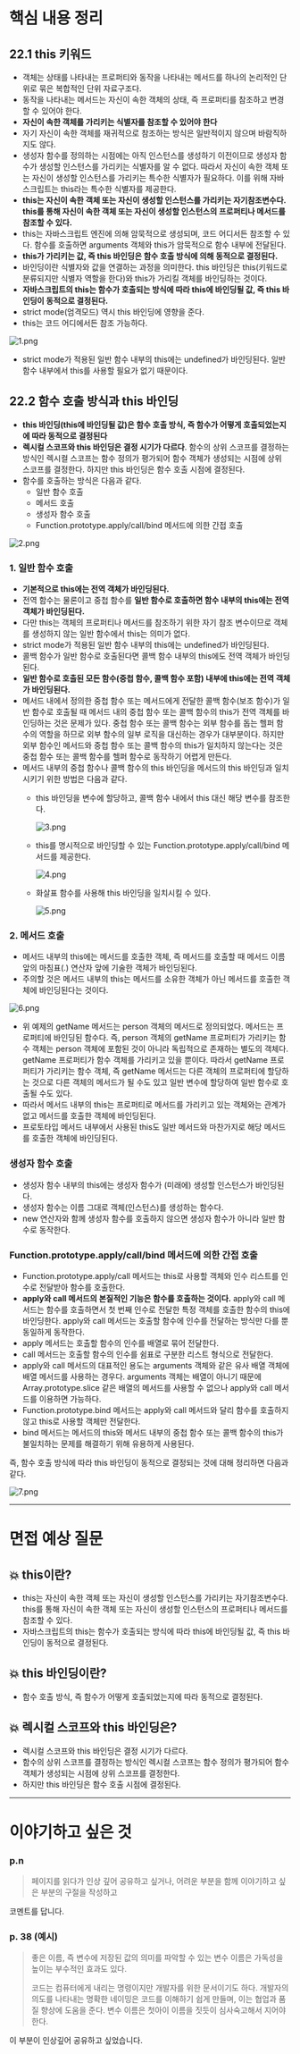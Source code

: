 # 핵심 내용 정리

## **22.1 this 키워드**

- 객체는 상태를 나타내는 프로퍼티와 동작을 나타내는 메서드를 하나의 논리적인 단위로 묶은 복합적인 단위 자료구조다.
- 동작을 나타내는 메서드는 자신이 속한 객체의 상태, 즉 프로퍼티를 참조하고 변경할 수 있어야 한다.
- **자신이 속한 객체를 가리키는 식별자를 참조할 수 있어야 한다**
- 자기 자신이 속한 객체를 재귀적으로 참조하는 방식은 일반적이지 않으며 바람직하지도 않다.
- 생성자 함수를 정의하는 시점에는 아직 인스턴스를 생성하기 이전이므로 생성자 함수가 생성할 인스턴스를 가리키는 식별자를 알 수 없다. 따라서 자신이 속한 객체 또는 자신이 생성할 인스턴스를 가리키는 특수한 식별자가 필요하다. 이를 위해 자바스크립트는 this라는 특수한 식별자를 제공한다.
- **this는 자신이 속한 객체 또는 자신이 생성할 인스턴스를 가리키는 자기참조변수다. this를 통해 자신이 속한 객체 또는 자신이 생성할 인스턴스의 프로퍼티나 메서드를 참조할 수 있다.**
- this는 자바스크립트 엔진에 의해 암묵적으로 생성되며, 코드 어디서든 참조할 수 있다. 함수를 호출하면 arguments 객체와 this가 암묵적으로 함수 내부에 전달된다.
- **this가 가리키는 값, 즉 this 바인딩은 함수 호출 방식에 의해 동적으로 결정된다.**
- 바인딩이란 식별자와 값을 연결하는 과정을 의미한다. this 바인딩은 this(키워드로 분류되지만 식별자 역할을 한다)와 this가 가리킬 객체를 바인딩하는 것이다.
- **자바스크립트의 this는 함수가 호출되는 방식에 따라 this에 바인딩될 값, 즉 this 바인딩이 동적으로 결정된다.**
- strict mode(엄격모드) 역시 this 바인딩에 영향을 준다.
- this는 코드 어디에서든 참조 가능하다.

![1.png](./Image/1.png)

- strict mode가 적용된 일반 함수 내부의 this에는 undefined가 바인딩된다. 일반 함수 내부에서 this를 사용할 필요가 없기 때문이다.

## 22.2 함수 호출 방식과 this 바인딩

- **this 바인딩(this에 바인딩될 값)은 함수 호출 방식, 즉 함수가 어떻게 호출되었는지에 따라 동적으로 결정된다**
- **렉시컬 스코프와 this 바인딩은 결정 시기가 다르다**. 함수의 상위 스코프를 결정하는 방식인 렉시컬 스코프는 함수 정의가 평가되어 함수 객체가 생성되는 시점에 상위 스코프를 결정한다. 하지만 this 바인딩은 함수 호출 시점에 결정된다.
- 함수를 호출하는 방식은 다음과 같다.
    - 일반 함수 호출
    - 메서드 호출
    - 생성자 함수 호출
    - Function.prototype.apply/call/bind 메서드에 의한 간접 호출

![2.png](./Image/2.png)

### 1. 일반 함수 호출

- **기본적으로 this에는 전역 객체가 바인딩된다.**
- 전역 함수는 물론이고 중첩 함수를 **일반 함수로 호출하면 함수 내부의 this에는 전역 객체가 바인딩된다.**
- 다만 this는 객체의 프로퍼티나 메서드를 참조하기 위한 자기 참조 변수이므로 객체를 생성하지 않는 일반 함수에서 this는 의미가 없다.
- strict mode가 적용된 일반 함수 내부의 this에는 undefined가 바인딩된다.
- 콜백 함수가 일반 함수로 호출된다면 콜백 함수 내부의 this에도 전역 객체가 바인딩된다.
- **일반 함수로 호출된 모든 함수(중첩 함수, 콜백 함수 포함) 내부에 this에는 전역 객체가 바인딩된다.**
- 메서드 내에서 정의한 중첩 함수 또는 메서드에게 전달한 콜백 함수(보조 함수)가 일반 함수로 호출될 때 메서드 내의 중첩 함수 또는 콜백 함수의 this가 전역 객체를 바인딩하는 것은 문제가 있다. 중첩 함수 또는 콜백 함수는 외부 함수를 돕는 헬퍼 함수의 역할을 하므로 외부 함수의 일부 로직을 대신하는 경우가 대부분이다. 하지만 외부 함수인 메서드와 중첩 함수 또는 콜백 함수의 this가 일치하지 않는다는 것은 중첩 함수 또는 콜백 함수를 헬퍼 함수로 동작하기 어렵게 만든다.
- 메서드 내부의 중첩 함수나 콜백 함수의 this 바인딩을 메서드의 this 바인딩과 일치시키기 위한 방법은 다음과 같다.
    - this 바인딩을 변수에 할당하고, 콜백 함수 내에서 this 대신 해당 변수를 참조한다.
        
        ![3.png](./Image/3.png)
        
    - this를 명시적으로 바인딩할 수 있는 Function.prototype.apply/call/bind 메서드를 제공한다.
        
        ![4.png](./Image//4.png)
        
    - 화살표 함수를 사용해 this 바인딩을 일치시킬 수 있다.
        
        ![5.png](./Image/5.png)
        

### 2. 메서드 호출

- 메서드 내부의 this에는 메서드를 호출한 객체, 즉 메서드를 호출할 때 메서드 이름 앞의 마침표(.) 연산자 앞에 기술한 객체가 바인딩된다.
- 주의할 것은 메서드 내부의 this는 메서드를 소유한 객체가 아닌 메서드를 호출한 객체에 바인딩된다는 것이다.

![6.png](./Image/6.png)

- 위 예제의 getName 메서드는 person 객체의 메서드로 정의되었다. 메서드는 프로퍼티에 바인딩된 함수다. 즉, person 객체의 getName 프로퍼티가 가리키는 함수 객체는 person 객체에 포함된 것이 아니라 독립적으로 존재하는 별도의 객체다. getName 프로퍼티가 함수 객체를 가리키고 있을 뿐이다. 따라서 getName 프로퍼티가 가리키는 함수 객체, 즉 getName 메서드는 다른 객체의 프로퍼티에 할당하는 것으로 다른 객체의 메서드가 될 수도 있고 일반 변수에 할당하여 일반 함수로 호출될 수도 있다.
- 따라서 메서드 내부의 this는 프로퍼티로 메서드를 가리키고 있는 객체와는 관계가 없고 메서드를 호출한 객체에 바인딩된다.
- 프로토타입 메서드 내부에서 사용된 this도 일반 메서드와 마찬가지로 해당 메서드를 호출한 객체에 바인딩된다.

### 생성자 함수 호출

- 생성자 함수 내부의 this에는 생성자 함수가 (미래에) 생성할 인스턴스가 바인딩된다.
- 생성자 함수는 이름 그대로 객체(인스턴스)를 생성하는 함수다.
- new 연산자와 함께 생성자 함수를 호출하지 않으면 생성자 함수가 아니라 일반 함수로 동작한다.

### Function.prototype.apply/call/bind 메서드에 의한 간접 호출

- Function.prototype.apply/call 메서드는 this로 사용할 객체와 인수 리스트를 인수로 전달받아 함수를 호출한다.
- **apply와 call 메서드의 본질적인 기능은 함수를 호출하는 것이다.** apply와 call 메서드는 함수를 호출하면서 첫 번째 인수로 전달한 특정 객체를 호출한 함수의 this에 바인딩한다. apply와 call 메서드는 호출할 함수에 인수를 전달하는 방식만 다를 뿐 동일하게 동작한다.
- apply 메서드는 호출할 함수의 인수를 배열로 묶어 전달한다.
- call 메서드는 호출할 함수의 인수를 쉼표로 구분한 리스트 형식으로 전달한다.
- apply와 call 메서드의 대표적인 용도는 arguments 객체와 같은 유사 배열 객체에 배열 메서드를 사용하는 경우다. arguments 객체는 배열이 아니기 때문에 Array.prototype.slice 같은 배열의 메서드를 사용할 수 없으나 apply와 call 메서드를 이용하면 가능하다.
- Function.prototype.bind 메서드는 apply와 call 메서드와 달리 함수를 호출하지 않고 this로 사용할 객체만 전달한다.
- bind 메서드는 메서드의 this와 메서드 내부의 중첩 함수 또는 콜백 함수의 this가 불일치하는 문제를 해결하기 위해 유용하게 사용된다.

즉, 함수 호출 방식에 따라 this 바인딩이 동적으로 결정되는 것에 대해 정리하면 다음과 같다.

![7.png](./Image/7.png)

---

# 면접 예상 질문

## **💥 this이란?**

- this는 자신이 속한 객체 또는 자신이 생성할 인스턴스를 가리키는 자기참조변수다. this를 통해 자신이 속한 객체 또는 자신이 생성할 인스턴스의 프로퍼티나 메서드를 참조할 수 있다.
- 자바스크립트의 this는 함수가 호출되는 방식에 따라 this에 바인딩될 값, 즉 this 바인딩이 동적으로 결정된다.

## **💥 this 바인딩이란?**

- 함수 호출 방식, 즉 함수가 어떻게 호출되었는지에 따라 동적으로 결정된다.

## **💥 렉시컬 스코프와 this 바인딩은?**

- 렉시컬 스코프와 this 바인딩은 결정 시기가 다르다.
- 함수의 상위 스코프를 결정하는 방식인 렉시컬 스코프는 함수 정의가 평가되어 함수 객체가 생성되는 시점에 상위 스코프를 결정한다.
- 하지만 this 바인딩은 함수 호출 시점에 결정된다.

---

# 이야기하고 싶은 것

### p.n

> 페이지를 읽다가 인상 깊어 공유하고 싶거나, 어려운 부분을 함께 이야기하고 싶은 부분의 구절을 작성하고

코멘트를 답니다.

### p. 38 (예시)

> 좋은 이름, 즉 변수에 저장된 값의 의미를 파악할 수 있는 변수 이름은 가독성을 높이는 부수적인 효과도 있다.
>
> 코드는 컴퓨터에게 내리는 명령이지만 개발자를 위한 문서이기도 하다. 개발자의 의도를 나타내는 명확한 네이밍은 코드를 이해하기 쉽게 만들며, 이는 협업과 품질 향상에 도움을 준다. 변수 이름은 첫아이 이름을 짓듯이 심사숙고해서 지어야 한다.

이 부분이 인상깊어 공유하고 싶었습니다.
